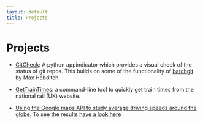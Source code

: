 ```yaml
---
layout: default
title: Projects
---
```


# Projects

* [GitCheck](https://github.com/ga7g08/GitCheck): A python appindicator which
  provides a visual check of the status of git repos. This builds on some of
  the functionality of [batchgit](https://github.com/maxhebditch/batchgit) by
  Max Hebditch.

* [GetTrainTimes](https://github.com/ga7g08/GetTrainTimes): a command-line
  tool to quickly get train times from the national rail (UK) website.

* [Using the Google maps API to study average driving speeds around the 
   globe](https://github.com/ga7g08/GoogleMapsAPI_experiment).
   To see the results [have a look here](https://github.com/ga7g08/GoogleMapsAPI_experiment/blob/master/Results.md)
